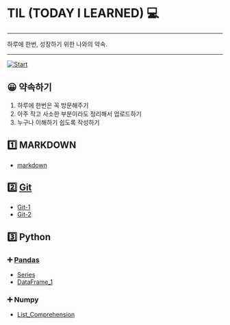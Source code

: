 # TIL (TODAY I LEARNED) :computer:

***

하루에 한번, 성장하기 위한 나와의 약속.

---

[![Start](https://img.shields.io/badge/START-2021.8.09-blue.svg)](./START)

## :grinning: 약속하기

1. 하루에 한번은 꼭 방문해주기
2. 아주 작고 사소한 부분이라도 정리해서 업로드하기
3. 누구나 이해하기 쉽도록 작성하기

## :one: MARKDOWN

- [markdown](./MARKDOWN/README.md)

## :two: [Git](./Git/README.md)

- [Git-1](./Git/Git-1.md)
- [Git-2](./Git/Git-2.md)

## :three: Python

###  :heavy_plus_sign: [Pandas](./Python/Pandas/Pandas.md)

- [Series](./Python/Pandas/Series.md)
- [DataFrame_1](./Python/Pandas/DataFrame_1.md)

###  :heavy_plus_sign: Numpy

- [List_Comprehension](./Python/List_Comprehension.md)



